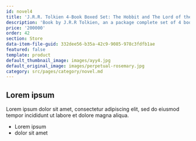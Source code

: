 ```yaml
---
id: novel4
title: 'J.R.R. Tolkien 4-Book Boxed Set: The Hobbit and The Lord of the Rings'
description: 'Book by J.R.R Tolkien, an a package complete set of 4 books.'
price: '200000'
order: 42
section: Store
data-item-file-guid: 332dee56-b35a-42c9-9085-978c3fdfb1ae
featured: false
template: product
default_thumbnail_image: images/ayy4.jpg
default_original_image: images/perpetual-rosemary.jpg
category: src/pages/category/novel.md
---
```

## Lorem ipsum
Lorem ipsum dolor sit amet, consectetur adipiscing elit, sed do eiusmod tempor incididunt ut labore et dolore magna aliqua.
- Lorem ipsum
- dolor sit amet